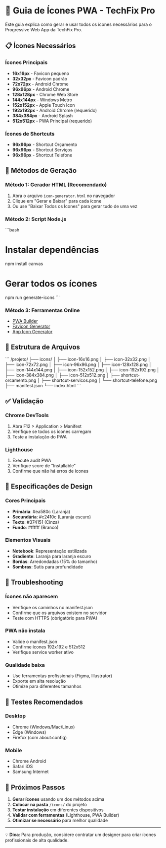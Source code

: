 # 🎨 Guia de Ícones PWA - TechFix Pro

Este guia explica como gerar e usar todos os ícones necessários para o Progressive Web App da TechFix Pro.

## 📋 Ícones Necessários

### Ícones Principais
- **16x16px** - Favicon pequeno
- **32x32px** - Favicon padrão  
- **72x72px** - Android Chrome
- **96x96px** - Android Chrome
- **128x128px** - Chrome Web Store
- **144x144px** - Windows Metro
- **152x152px** - Apple Touch Icon
- **192x192px** - Android Chrome (requerido)
- **384x384px** - Android Splash
- **512x512px** - PWA Principal (requerido)

### Ícones de Shortcuts
- **96x96px** - Shortcut Orçamento
- **96x96px** - Shortcut Serviços  
- **96x96px** - Shortcut Telefone

## 🚀 Métodos de Geração

### Método 1: Gerador HTML (Recomendado)
1. Abra o arquivo `icon-generator.html` no navegador
2. Clique em "Gerar e Baixar" para cada ícone
3. Ou use "Baixar Todos os Ícones" para gerar tudo de uma vez

### Método 2: Script Node.js
\`\`\`bash
# Instalar dependências
npm install canvas

# Gerar todos os ícones
npm run generate-icons
\`\`\`

### Método 3: Ferramentas Online
- [PWA Builder](https://www.pwabuilder.com/)
- [Favicon Generator](https://favicon.io/)
- [App Icon Generator](https://appicon.co/)

## 📁 Estrutura de Arquivos

\`\`\`
/projeto/
├── icons/
│   ├── icon-16x16.png
│   ├── icon-32x32.png
│   ├── icon-72x72.png
│   ├── icon-96x96.png
│   ├── icon-128x128.png
│   ├── icon-144x144.png
│   ├── icon-152x152.png
│   ├── icon-192x192.png
│   ├── icon-384x384.png
│   ├── icon-512x512.png
│   ├── shortcut-orcamento.png
│   ├── shortcut-servicos.png
│   └── shortcut-telefone.png
├── manifest.json
└── index.html
\`\`\`

## ✅ Validação

### Chrome DevTools
1. Abra F12 > Application > Manifest
2. Verifique se todos os ícones carregam
3. Teste a instalação do PWA

### Lighthouse
1. Execute audit PWA
2. Verifique score de "Installable"
3. Confirme que não há erros de ícones

## 🎨 Especificações de Design

### Cores Principais
- **Primária**: #ea580c (Laranja)
- **Secundária**: #c2410c (Laranja escuro)
- **Texto**: #374151 (Cinza)
- **Fundo**: #ffffff (Branco)

### Elementos Visuais
- **Notebook**: Representação estilizada
- **Gradiente**: Laranja para laranja escuro
- **Bordas**: Arredondadas (15% do tamanho)
- **Sombras**: Sutis para profundidade

## 🔧 Troubleshooting

### Ícones não aparecem
- Verifique os caminhos no manifest.json
- Confirme que os arquivos existem no servidor
- Teste com HTTPS (obrigatório para PWA)

### PWA não instala
- Valide o manifest.json
- Confirme ícones 192x192 e 512x512
- Verifique service worker ativo

### Qualidade baixa
- Use ferramentas profissionais (Figma, Illustrator)
- Exporte em alta resolução
- Otimize para diferentes tamanhos

## 📱 Testes Recomendados

### Desktop
- Chrome (Windows/Mac/Linux)
- Edge (Windows)
- Firefox (com about:config)

### Mobile
- Chrome Android
- Safari iOS
- Samsung Internet

## 🎯 Próximos Passos

1. **Gerar ícones** usando um dos métodos acima
2. **Colocar na pasta** `/icons/` do projeto
3. **Testar instalação** em diferentes dispositivos
4. **Validar com ferramentas** (Lighthouse, PWA Builder)
5. **Otimizar se necessário** para melhor qualidade

---

💡 **Dica**: Para produção, considere contratar um designer para criar ícones profissionais de alta qualidade.
